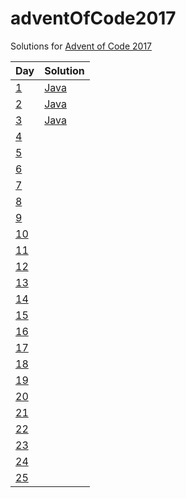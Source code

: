 # adventOfCode2017
Solutions for [Advent of Code 2017](adventofcode.com)

| Day        | Solution      |
| ---------------- | ------------- |
| [1](http://adventofcode.com/2017/day/1) | [Java](https://github.com/oknowles/adventOfCode2017/blob/master/src/main/java/com/oliver/adventofcode/DayOne.java) |
| [2](http://adventofcode.com/2017/day/2) | [Java](https://github.com/oknowles/adventOfCode2017/blob/master/src/main/java/com/oliver/adventofcode/DayTwo.java) |
| [3](http://adventofcode.com/2017/day/3) | [Java](https://github.com/oknowles/adventOfCode2017/blob/master/src/main/java/com/oliver/adventofcode/DayThree.java) |
| [4](http://adventofcode.com/2017/day/4) |  |
| [5](http://adventofcode.com/2017/day/5) |  |
| [6](http://adventofcode.com/2017/day/6) |  |
| [7](http://adventofcode.com/2017/day/7) |  |
| [8](http://adventofcode.com/2017/day/8) |  |
| [9](http://adventofcode.com/2017/day/9) |  |
| [10](http://adventofcode.com/2017/day/10) |  |
| [11](http://adventofcode.com/2017/day/11) |  |
| [12](http://adventofcode.com/2017/day/12) |  |
| [13](http://adventofcode.com/2017/day/13) |  |
| [14](http://adventofcode.com/2017/day/14) |  |
| [15](http://adventofcode.com/2017/day/15) |  |
| [16](http://adventofcode.com/2017/day/16) |  |
| [17](http://adventofcode.com/2017/day/17) |  |
| [18](http://adventofcode.com/2017/day/18) |  |
| [19](http://adventofcode.com/2017/day/19) |  |
| [20](http://adventofcode.com/2017/day/20) |  |
| [21](http://adventofcode.com/2017/day/21) |  |
| [22](http://adventofcode.com/2017/day/22) |  |
| [23](http://adventofcode.com/2017/day/23) |  |
| [24](http://adventofcode.com/2017/day/24) |  |
| [25](http://adventofcode.com/2017/day/25) |  |
